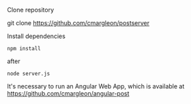 Clone repository

git clone https://github.com/cmargleon/postserver

Install dependencies

`npm install`

after

`node server.js`

It's necessary to run an Angular Web App, which is available at https://github.com/cmargleon/angular-post